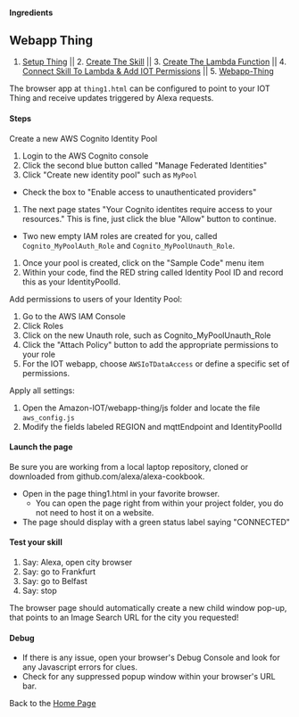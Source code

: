 #### Ingredients
## Webapp Thing<a id="title"></a>

1. [Setup Thing](../setup-thing/README.md#title) || 2. [Create The Skill](../update-shadow/PAGE2.md#title) || 3. [Create The Lambda Function](../update-shadow/PAGE3.md#title) || 4. [Connect Skill To Lambda & Add IOT Permissions](../update-shadow/PAGE4.md#title) || 5. [Webapp-Thing](../webapp-thing/README.md#title)

The browser app at ```thing1.html``` can be configured to point to your IOT Thing and receive updates triggered by Alexa requests.

#### Steps

Create a new AWS Cognito Identity Pool

1. Login to the AWS Cognito console
1. Click the second blue button called "Manage Federated Identities"
1. Click "Create new identity pool" such as ```MyPool```
  + Check the box to "Enable access to unauthenticated providers"
1. The next page states "Your Cognito identites require access to your resources."  This is fine, just click the blue "Allow" button to continue.
  + Two new empty IAM roles are created for you, called ```Cognito_MyPoolAuth_Role``` and ```Cognito_MyPoolUnauth_Role```.
1. Once your pool is created, click on the "Sample Code" menu item
1. Within your code, find the RED string called Identity Pool ID and record this as your IdentityPoolId.

Add permissions to users of your Identity Pool:
1. Go to the AWS IAM Console
1. Click Roles
1. Click on the new Unauth role, such as Cognito_MyPoolUnauth_Role
1. Click the "Attach Policy" button to add the appropriate permissions to your role
1. For the IOT webapp, choose ```AWSIoTDataAccess``` or define a specific set of permissions.

Apply all settings:
1. Open the Amazon-IOT/webapp-thing/js folder and locate the file ```aws_config.js```
1. Modify the fields labeled REGION and mqttEndpoint and IdentityPoolId

#### Launch the page

Be sure you are working from a local laptop repository, cloned or downloaded from github.com/alexa/alexa-cookbook.

 + Open in the page thing1.html in your favorite browser.
   + You can open the page right from within your project folder, you do not need to host it on a website.
 + The page should display with a green status label saying "CONNECTED"

#### Test your skill
1. Say: Alexa, open city browser
1. Say: go to Frankfurt
1. Say: go to Belfast
1. Say: stop

The browser page should automatically create a new child window pop-up, that points to an Image Search URL for the city you requested!

#### Debug
 * If there is any issue, open your browser's Debug Console and look for any Javascript errors for clues.
 * Check for any suppressed popup window within your browser's URL bar.



Back to the [Home Page](../README.md#title)
